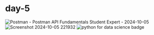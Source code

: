 # day-5
![Postman - Postman API Fundamentals Student Expert - 2024-10-05](https://github.com/user-attachments/assets/bfe08246-d1f6-41d2-9bb3-2d85947ede11)
![Screenshot 2024-10-05 221932](https://github.com/user-attachments/assets/578f712a-08a8-4522-b220-3064d644b3ed)
![python for data science badge](https://github.com/user-attachments/assets/a3dcc0a1-140b-4846-becf-6bd2ca5e0115)
